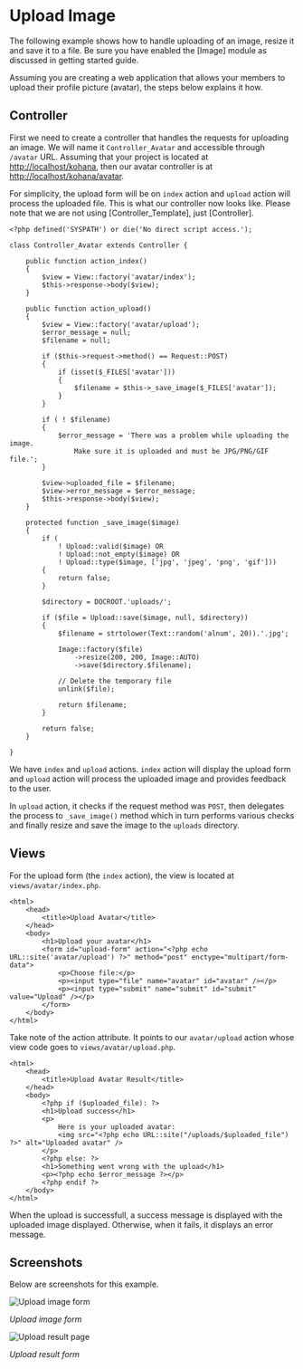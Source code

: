 # Upload Image

The following example shows how to handle uploading of an image, resize it and save it to a file. Be sure you have enabled the [Image] module as discussed in getting started guide.

Assuming you are creating a web application that allows your members to upload their profile picture (avatar), the steps below explains it how.

## Controller

First we need to create a controller that handles the requests for uploading an image. We will name it `Controller_Avatar` and accessible through `/avatar` URL. Assuming that your project is located at [http://localhost/kohana](http://localhost/kohana), then our avatar controller is at [http://localhost/kohana/avatar](http://localhost/kohana/avatar).

For simplicity, the upload form will be on `index` action and `upload` action will process the uploaded file. This is what our controller now looks like. Please note that we are not using [Controller_Template], just [Controller].

~~~
<?php defined('SYSPATH') or die('No direct script access.');

class Controller_Avatar extends Controller {

    public function action_index()
    {
        $view = View::factory('avatar/index');
        $this->response->body($view);
    }

    public function action_upload()
    {
        $view = View::factory('avatar/upload');
        $error_message = null;
        $filename = null;

        if ($this->request->method() == Request::POST)
        {
            if (isset($_FILES['avatar']))
            {
                $filename = $this->_save_image($_FILES['avatar']);
            }
        }

        if ( ! $filename)
        {
            $error_message = 'There was a problem while uploading the image.
                Make sure it is uploaded and must be JPG/PNG/GIF file.';
        }

        $view->uploaded_file = $filename;
        $view->error_message = $error_message;
        $this->response->body($view);
    }

    protected function _save_image($image)
    {
        if (
            ! Upload::valid($image) OR
            ! Upload::not_empty($image) OR
            ! Upload::type($image, ['jpg', 'jpeg', 'png', 'gif']))
        {
            return false;
        }

        $directory = DOCROOT.'uploads/';

        if ($file = Upload::save($image, null, $directory))
        {
            $filename = strtolower(Text::random('alnum', 20)).'.jpg';

            Image::factory($file)
                ->resize(200, 200, Image::AUTO)
                ->save($directory.$filename);

            // Delete the temporary file
            unlink($file);

            return $filename;
        }

        return false;
    }

}
~~~

We have `index` and `upload` actions. `index` action will display the upload form and `upload` action will process the uploaded image and provides feedback to the user.

In `upload` action, it checks if the request method was `POST`, then delegates the process to `_save_image()` method which in turn performs various checks and finally resize and save the image to the `uploads` directory.

## Views

For the upload form (the `index` action), the view is located at `views/avatar/index.php`.

~~~
<html>
    <head>
        <title>Upload Avatar</title>
    </head>
    <body>
        <h1>Upload your avatar</h1>
        <form id="upload-form" action="<?php echo URL::site('avatar/upload') ?>" method="post" enctype="multipart/form-data">
            <p>Choose file:</p>
            <p><input type="file" name="avatar" id="avatar" /></p>
            <p><input type="submit" name="submit" id="submit" value="Upload" /></p>
        </form>
    </body>
</html>
~~~

Take note of the action attribute. It points to our `avatar/upload` action whose view code goes to `views/avatar/upload.php`.

~~~
<html>
    <head>
        <title>Upload Avatar Result</title>
    </head>
    <body>
        <?php if ($uploaded_file): ?>
        <h1>Upload success</h1>
        <p>
            Here is your uploaded avatar:
            <img src="<?php echo URL::site("/uploads/$uploaded_file") ?>" alt="Uploaded avatar" />
        </p>
        <?php else: ?>
        <h1>Something went wrong with the upload</h1>
        <p><?php echo $error_message ?></p>
        <?php endif ?>
    </body>
</html>
~~~

When the upload is successfull, a success message is displayed with the uploaded image displayed. Otherwise, when it fails, it displays an error message.

## Screenshots

Below are screenshots for this example.

![Upload image form](upload_form.jpg)

_Upload image form_

![Upload result page](upload_result.jpg)

_Upload result form_